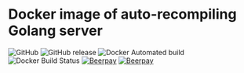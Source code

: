 # Docker image of auto-recompiling Golang server

![GitHub](https://img.shields.io/github/license/mashape/apistatus.svg)
![GitHub release](https://img.shields.io/github/release/qubyte/rubidium.svg)
![Docker Automated build](https://img.shields.io/docker/automated/jrottenberg/ffmpeg.svg)
![Docker Build Status](https://img.shields.io/docker/build/jrottenberg/ffmpeg.svg)
[![Beerpay](https://beerpay.io/acim/go-reflex/badge.svg)](https://beerpay.io/acim/go-reflex)
[![Beerpay](https://beerpay.io/acim/go-reflex/make-wish.svg)](https://beerpay.io/acim/go-reflex)